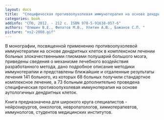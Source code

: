 ```yaml
---
layout: docs
title:  "Специфическая противоопухолевая иммунотерапия на основе дендритных клеток в комплексном лечении больных злокачественными церебральными глиомами."
categories: book
addinfo: "СПб, 2012. - 212 с. ISBN 978-5-91638-057-6"
authors: "Олюшин В.Е., Филатов М.В., Улитин А.Ю., Бажанов С.П. "
picture: "ns2-2008.gif"
---
```


В монографии, посвященной применению противоопухолевой иммунотерапии на основе дендритных клеток в комплексном лечении больных злокачественными глиомами полушарий большого мозга, приведены сведения о механизме лечебного воздействия разработанного метода, дано подробное описание методики иммунотерапии и представлены ближайшие и отдаленные результаты лечения 141 больного, из которых 68 больных получили стандартное комплексное лечение, а 73 больным дополнительно проведена специфическая противоопухолевая иммунотерапия на основе аутологичных дендритных клеток.

Книга предназначена для широкого круга специалистов - нейрохирургов, онкологов, невропатологов, химиотерапевтов, иммунологов, студентов медицинских институтов.